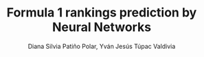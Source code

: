 ---
paperId: 9
author: Diana Silvia Patiño Polar, Yván Jesús Túpac Valdivia
publicationauthor: Patiño Polar, D. S. et al.
title: Formula 1 rankings prediction by Neural Networks
pdf: --
poster: --
alt: --
type: Poster
topic: Machine Learning Applications
link: --
conference: neurips
year: 2018
tags: neurips-2018
location: Montreal, Canada
---